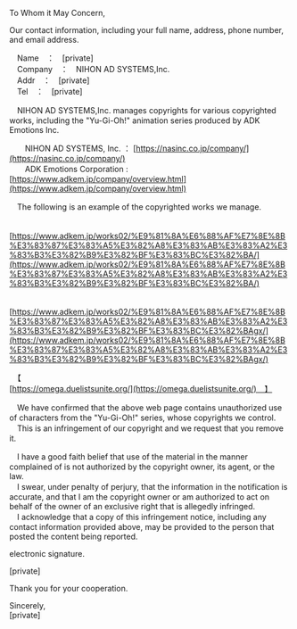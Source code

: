 To Whom it May Concern,

Our contact information, including your full name, address, phone number, and email address.

　Name　：　[private]  
　Company　：　NIHON AD SYSTEMS,Inc.    
　Addr　：　[private]   
　Tel　：　[private]   

　NIHON AD SYSTEMS,Inc. manages copyrights for various copyrighted works, including the "Yu-Gi-Oh!" animation series produced by ADK Emotions Inc.  

　　NIHON AD SYSTEMS, Inc. ： [https://nasinc.co.jp/company/](https://nasinc.co.jp/company/)  
　　ADK Emotions Corporation : [https://www.adkem.jp/company/overview.html](https://www.adkem.jp/company/overview.html)  

　The following is an example of the copyrighted works we manage.  

　　[https://www.adkem.jp/works02/%E9%81%8A%E6%88%AF%E7%8E%8B%E3%83%87%E3%83%A5%E3%82%A8%E3%83%AB%E3%83%A2%E3%83%B3%E3%82%B9%E3%82%BF%E3%83%BC%E3%82%BA/](https://www.adkem.jp/works02/%E9%81%8A%E6%88%AF%E7%8E%8B%E3%83%87%E3%83%A5%E3%82%A8%E3%83%AB%E3%83%A2%E3%83%B3%E3%82%B9%E3%82%BF%E3%83%BC%E3%82%BA/)

　　[https://www.adkem.jp/works02/%E9%81%8A%E6%88%AF%E7%8E%8B%E3%83%87%E3%83%A5%E3%82%A8%E3%83%AB%E3%83%A2%E3%83%B3%E3%82%B9%E3%82%BF%E3%83%BC%E3%82%BAgx/](https://www.adkem.jp/works02/%E9%81%8A%E6%88%AF%E7%8E%8B%E3%83%87%E3%83%A5%E3%82%A8%E3%83%AB%E3%83%A2%E3%83%B3%E3%82%B9%E3%82%BF%E3%83%BC%E3%82%BAgx/)

　【　[https://omega.duelistsunite.org/](https://omega.duelistsunite.org/)　】

　We have confirmed that the above web page contains unauthorized use of characters from the "Yu-Gi-Oh!" series, whose copyrights we control.  
　This is an infringement of our copyright and we request that you remove it.  

　I have a good faith belief that use of the material in the manner complained of is not authorized by the copyright owner, its agent, or the law.  
　I swear, under penalty of perjury, that the information in the notification is accurate, and that I am the copyright owner or am authorized to act on behalf of the owner of an exclusive right that is allegedly infringed.   
　I acknowledge that a copy of this infringement notice, including any contact information provided above, may be provided to the person that posted the content being reported.

electronic signature.

[private]   

Thank you for your cooperation.

Sincerely,  
[private]   
